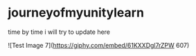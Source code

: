 # journeyofmyunitylearn
time by time i will try to update here




![Test Image 7](https://giphy.com/embed/61KXXDgl7rZPW 607)
